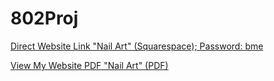 # 802Proj

[Direct Website Link "Nail Art" (Squarespace); Password: bme](https://synthesizer-parsnip-hznp.squarespace.com/)

[View My Website PDF "Nail Art" (PDF)]([(https://github.com/ccfstavros/802Proj/blob/aba5061e82cb38eccf3bb95628797eafa003dd5c/Website%20Screenshots.pdf)])

